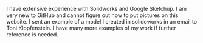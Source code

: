 I have extensive experience with Solidworks and Google Sketchup. I am very new to GitHub and cannot figure out how to put pictures on this website. I sent an example of a model I created in solidoworks in an email to Toni Klopfenstein. I have many more examples of my work if further reference is needed.
